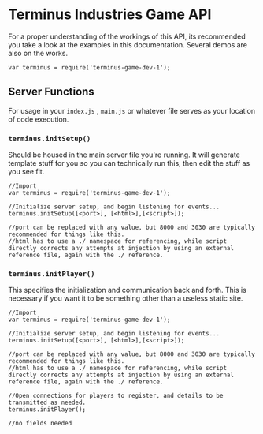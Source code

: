 # **Terminus Industries Game API**
For a proper understanding of the workings of this API, its recommended you take a look at the examples in this documentation. Several demos are also on the works.
```node
var terminus = require('terminus-game-dev-1');
```
## Server Functions
For usage in your `index.js` , `main.js` or whatever file serves as your location of code execution.
### `terminus.initSetup()`
Should be housed in the main server file you're running. It will generate template stuff for you so you can technically run this, then edit the stuff as you see fit.

```node
//Import
var terminus = require('terminus-game-dev-1');

//Initialize server setup, and begin listening for events...
terminus.initSetup([<port>], [<html>],[<script>]);

//port can be replaced with any value, but 8000 and 3030 are typically recommended for things like this.
//html has to use a ./ namespace for referencing, while script directly corrects any attempts at injection by using an external reference file, again with the ./ reference.

```
### `terminus.initPlayer()`

This specifies the initialization and communication back and forth. This is necessary if you want it to be something other than a useless static site.

```node
//Import
var terminus = require('terminus-game-dev-1');

//Initialize server setup, and begin listening for events...
terminus.initSetup([<port>], [<html>],[<script>]);

//port can be replaced with any value, but 8000 and 3030 are typically recommended for things like this.
//html has to use a ./ namespace for referencing, while script directly corrects any attempts at injection by using an external reference file, again with the ./ reference.

//Open connections for players to register, and details to be transmitted as needed.
terminus.initPlayer(); 

//no fields needed

```
